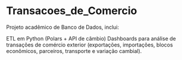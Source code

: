 # Transacoes_de_Comercio

Projeto acadêmico de Banco de Dados, inclui:

ETL em Python (Polars + API de câmbio)
Dashboards para análise de transações de comércio exterior (exportações, importações, blocos econômicos, parceiros, transporte e variação cambial).
